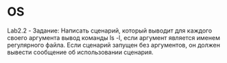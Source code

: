 # OS
Lab2.2 - Задание: Написать сценарий, который выводит для каждого своего аргумента вывод команды ls -l, 
если аргумент является именем регулярного файла. Если сценарий запущен без аргументов, он должен вывести сообщение 
об использовании сценария.
